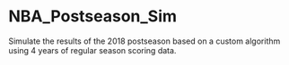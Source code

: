 # NBA_Postseason_Sim
Simulate the results of the 2018 postseason based on a custom algorithm using 4 years of regular season scoring data.
